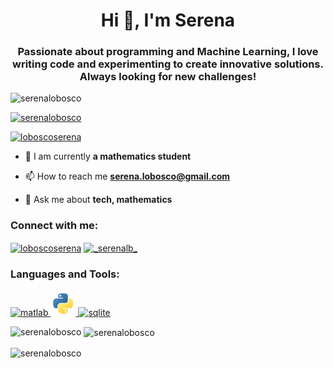 <h1 align="center">Hi 👋, I'm Serena</h1>
<h3 align="center">Passionate about programming and Machine Learning, I love writing code and experimenting to create innovative solutions. Always looking for new challenges!</h3>

<p align="left"> <img src="https://komarev.com/ghpvc/?username=serenalobosco&label=Profile%20views&color=0e75b6&style=flat" alt="serenalobosco" /> </p>

<p align="left"> <a href="https://github.com/ryo-ma/github-profile-trophy"><img src="https://github-profile-trophy.vercel.app/?username=serenalobosco" alt="serenalobosco" /></a> </p>

<p align="left"> <a href="https://twitter.com/loboscoserena" target="blank"><img src="https://img.shields.io/twitter/follow/loboscoserena?logo=twitter&style=for-the-badge" alt="loboscoserena" /></a> </p>

- 🔭 I am currently **a mathematics student**

- 📫 How to reach me **serena.lobosco@gmail.com**

- 💬 Ask me about **tech, mathematics**

<h3 align="left">Connect with me:</h3>
<p align="left">
<a href="https://twitter.com/loboscoserena" target="blank"><img align="center" src="https://raw.githubusercontent.com/rahuldkjain/github-profile-readme-generator/master/src/images/icons/Social/twitter.svg" alt="loboscoserena" height="30" width="40" /></a>
<a href="https://instagram.com/_serenalb_" target="blank"><img align="center" src="https://raw.githubusercontent.com/rahuldkjain/github-profile-readme-generator/master/src/images/icons/Social/instagram.svg" alt="_serenalb_" height="30" width="40" /></a>
</p>

<h3 align="left">Languages and Tools:</h3>
<p align="left"> <a href="https://www.mathworks.com/" target="_blank" rel="noreferrer"> <img src="https://upload.wikimedia.org/wikipedia/commons/2/21/Matlab_Logo.png" alt="matlab" width="40" height="40"/> </a> <a href="https://www.python.org" target="_blank" rel="noreferrer"> <img src="https://raw.githubusercontent.com/devicons/devicon/master/icons/python/python-original.svg" alt="python" width="40" height="40"/> </a> <a href="https://www.sqlite.org/" target="_blank" rel="noreferrer"> <img src="https://www.vectorlogo.zone/logos/sqlite/sqlite-icon.svg" alt="sqlite" width="40" height="40"/> </a> </p>

<p><img align="left" src="https://github-readme-stats.vercel.app/api/top-langs?username=serenalobosco&show_icons=true&locale=en&layout=compact" alt="serenalobosco" /></p>

<p>&nbsp;<img align="center" src="https://github-readme-stats.vercel.app/api?username=serenalobosco&show_icons=true&locale=en" alt="serenalobosco" /></p>

<p><img align="center" src="https://github-readme-streak-stats.herokuapp.com/?user=serenalobosco&" alt="serenalobosco" /></p>

